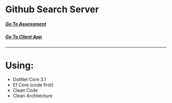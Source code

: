 # Github Search Server  

##### [Go To Assessment](/Docs/fullstack-exercise.md)

##### [Go To Client App](https://github.com/AviNessimian/github-search-client-app "Client Side")

___

# Using:
  * DotNet Core 3.1
  * Ef Core (code first)
  * Clean Code
  * Clean Architecture 
  
    









